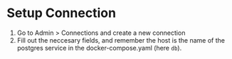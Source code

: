 # Setup Connection

1.  Go to Admin > Connections and create a new connection
2.  Fill out the neccesary fields, and remember the host is the name of the postgres service in the docker-compose.yaml (here `db`).